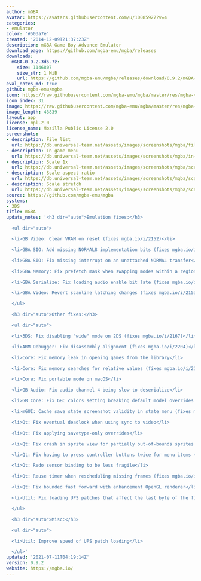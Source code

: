 ```yaml
---
author: mGBA
avatar: https://avatars.githubusercontent.com/u/10085927?v=4
categories:
- emulator
color: '#503a7e'
created: '2014-12-09T21:37:23Z'
description: mGBA Game Boy Advance Emulator
download_page: https://github.com/mgba-emu/mgba/releases
downloads:
  mGBA-0.9.2-3ds.7z:
    size: 1146807
    size_str: 1 MiB
    url: https://github.com/mgba-emu/mgba/releases/download/0.9.2/mGBA-0.9.2-3ds.7z
eval_notes_md: true
github: mgba-emu/mgba
icon: https://raw.githubusercontent.com/mgba-emu/mgba/master/res/mgba-48.png
icon_index: 31
image: https://raw.githubusercontent.com/mgba-emu/mgba/master/res/mgba-256.png
image_length: 43839
layout: app
license: mpl-2.0
license_name: Mozilla Public License 2.0
screenshots:
- description: File list
  url: https://db.universal-team.net/assets/images/screenshots/mgba/file-list.png
- description: In game menu
  url: https://db.universal-team.net/assets/images/screenshots/mgba/in-game-menu.png
- description: Scale 1x
  url: https://db.universal-team.net/assets/images/screenshots/mgba/scale-1x.png
- description: Scale aspect ratio
  url: https://db.universal-team.net/assets/images/screenshots/mgba/scale-aspect-ratio.png
- description: Scale stretch
  url: https://db.universal-team.net/assets/images/screenshots/mgba/scale-stretch.png
source: https://github.com/mgba-emu/mgba
systems:
- 3DS
title: mGBA
update_notes: '<h3 dir="auto">Emulation fixes:</h3>

  <ul dir="auto">

  <li>GB Video: Clear VRAM on reset (fixes mgba.io/i/2152)</li>

  <li>GBA SIO: Add missing NORMAL8 implementation bits (fixes mgba.io/i/2172)</li>

  <li>GBA SIO: Fix missing interrupt on an unattached NORMAL transfer</li>

  <li>GBA Memory: Fix prefetch mask when swapping modes within a region</li>

  <li>GBA Serialize: Fix loading audio enable bit late (fixes mgba.io/i/2230)</li>

  <li>GBA Video: Revert scanline latching changes (fixes mgba.io/i/2153, mgba.io/i/2149)</li>

  </ul>

  <h3 dir="auto">Other fixes:</h3>

  <ul dir="auto">

  <li>3DS: Fix disabling "wide" mode on 2DS (fixes mgba.io/i/2167)</li>

  <li>ARM Debugger: Fix disassembly alignment (fixes mgba.io/i/2204)</li>

  <li>Core: Fix memory leak in opening games from the library</li>

  <li>Core: Fix memory searches for relative values (fixes mgba.io/i/2135)</li>

  <li>Core: Fix portable mode on macOS</li>

  <li>GB Audio: Fix audio channel 4 being slow to deserialize</li>

  <li>GB Core: Fix GBC colors setting breaking default model overrides (fixes mgba.io/i/2161)</li>

  <li>mGUI: Cache save state screenshot validity in state menu (fixes mgba.io/i/2005)</li>

  <li>Qt: Fix eventual deadlock when using sync to video</li>

  <li>Qt: Fix applying savetype-only overrides</li>

  <li>Qt: Fix crash in sprite view for partially out-of-bounds sprites (fixes mgba.io/i/2165)</li>

  <li>Qt: Fix having to press controller buttons twice for menu items (fixes mgba.io/i/2143)</li>

  <li>Qt: Redo sensor binding to be less fragile</li>

  <li>Qt: Reuse timer when rescheduling missing frames (fixes mgba.io/i/2236)</li>

  <li>Qt: Fix bounded fast forward with enhancement OpenGL renderer</li>

  <li>Util: Fix loading UPS patches that affect the last byte of the file</li>

  </ul>

  <h3 dir="auto">Misc:</h3>

  <ul dir="auto">

  <li>Util: Improve speed of UPS patch loading</li>

  </ul>'
updated: '2021-07-11T04:19:14Z'
version: 0.9.2
website: https://mgba.io/
---
```

